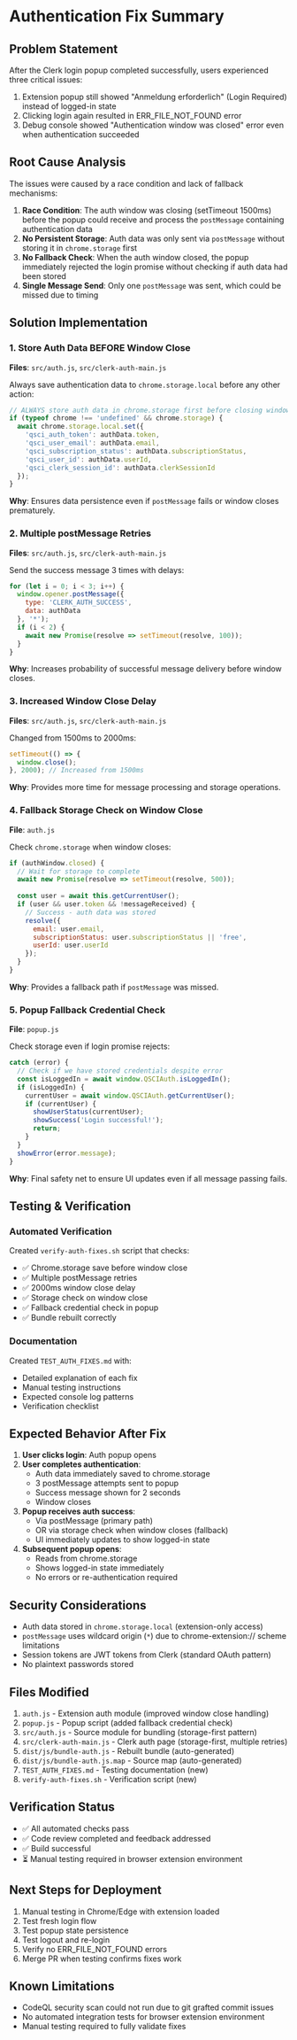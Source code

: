 # Authentication Fix Summary

## Problem Statement
After the Clerk login popup completed successfully, users experienced three critical issues:
1. Extension popup still showed "Anmeldung erforderlich" (Login Required) instead of logged-in state
2. Clicking login again resulted in ERR_FILE_NOT_FOUND error
3. Debug console showed "Authentication window was closed" error even when authentication succeeded

## Root Cause Analysis

The issues were caused by a race condition and lack of fallback mechanisms:

1. **Race Condition**: The auth window was closing (setTimeout 1500ms) before the popup could receive and process the `postMessage` containing authentication data
2. **No Persistent Storage**: Auth data was only sent via `postMessage` without storing it in `chrome.storage` first
3. **No Fallback Check**: When the auth window closed, the popup immediately rejected the login promise without checking if auth data had been stored
4. **Single Message Send**: Only one `postMessage` was sent, which could be missed due to timing

## Solution Implementation

### 1. Store Auth Data BEFORE Window Close
**Files**: `src/auth.js`, `src/clerk-auth-main.js`

Always save authentication data to `chrome.storage.local` before any other action:
```javascript
// ALWAYS store auth data in chrome.storage first before closing window
if (typeof chrome !== 'undefined' && chrome.storage) {
  await chrome.storage.local.set({
    'qsci_auth_token': authData.token,
    'qsci_user_email': authData.email,
    'qsci_subscription_status': authData.subscriptionStatus,
    'qsci_user_id': authData.userId,
    'qsci_clerk_session_id': authData.clerkSessionId
  });
}
```

**Why**: Ensures data persistence even if `postMessage` fails or window closes prematurely.

### 2. Multiple postMessage Retries
**Files**: `src/auth.js`, `src/clerk-auth-main.js`

Send the success message 3 times with delays:
```javascript
for (let i = 0; i < 3; i++) {
  window.opener.postMessage({
    type: 'CLERK_AUTH_SUCCESS',
    data: authData
  }, '*');
  if (i < 2) {
    await new Promise(resolve => setTimeout(resolve, 100));
  }
}
```

**Why**: Increases probability of successful message delivery before window closes.

### 3. Increased Window Close Delay
**Files**: `src/auth.js`, `src/clerk-auth-main.js`

Changed from 1500ms to 2000ms:
```javascript
setTimeout(() => {
  window.close();
}, 2000); // Increased from 1500ms
```

**Why**: Provides more time for message processing and storage operations.

### 4. Fallback Storage Check on Window Close
**File**: `auth.js`

Check `chrome.storage` when window closes:
```javascript
if (authWindow.closed) {
  // Wait for storage to complete
  await new Promise(resolve => setTimeout(resolve, 500));
  
  const user = await this.getCurrentUser();
  if (user && user.token && !messageReceived) {
    // Success - auth data was stored
    resolve({
      email: user.email,
      subscriptionStatus: user.subscriptionStatus || 'free',
      userId: user.userId
    });
  }
}
```

**Why**: Provides a fallback path if `postMessage` was missed.

### 5. Popup Fallback Credential Check
**File**: `popup.js`

Check storage even if login promise rejects:
```javascript
catch (error) {
  // Check if we have stored credentials despite error
  const isLoggedIn = await window.QSCIAuth.isLoggedIn();
  if (isLoggedIn) {
    currentUser = await window.QSCIAuth.getCurrentUser();
    if (currentUser) {
      showUserStatus(currentUser);
      showSuccess('Login successful!');
      return;
    }
  }
  showError(error.message);
}
```

**Why**: Final safety net to ensure UI updates even if all message passing fails.

## Testing & Verification

### Automated Verification
Created `verify-auth-fixes.sh` script that checks:
- ✅ Chrome.storage save before window close
- ✅ Multiple postMessage retries
- ✅ 2000ms window close delay
- ✅ Storage check on window close
- ✅ Fallback credential check in popup
- ✅ Bundle rebuilt correctly

### Documentation
Created `TEST_AUTH_FIXES.md` with:
- Detailed explanation of each fix
- Manual testing instructions
- Expected console log patterns
- Verification checklist

## Expected Behavior After Fix

1. **User clicks login**: Auth popup opens
2. **User completes authentication**: 
   - Auth data immediately saved to chrome.storage
   - 3 postMessage attempts sent to popup
   - Success message shown for 2 seconds
   - Window closes
3. **Popup receives auth success**:
   - Via postMessage (primary path)
   - OR via storage check when window closes (fallback)
   - UI immediately updates to show logged-in state
4. **Subsequent popup opens**: 
   - Reads from chrome.storage
   - Shows logged-in state immediately
   - No errors or re-authentication required

## Security Considerations

- Auth data stored in `chrome.storage.local` (extension-only access)
- `postMessage` uses wildcard origin (`*`) due to chrome-extension:// scheme limitations
- Session tokens are JWT tokens from Clerk (standard OAuth pattern)
- No plaintext passwords stored

## Files Modified

1. `auth.js` - Extension auth module (improved window close handling)
2. `popup.js` - Popup script (added fallback credential check)
3. `src/auth.js` - Source module for bundling (storage-first pattern)
4. `src/clerk-auth-main.js` - Clerk auth page (storage-first, multiple retries)
5. `dist/js/bundle-auth.js` - Rebuilt bundle (auto-generated)
6. `dist/js/bundle-auth.js.map` - Source map (auto-generated)
7. `TEST_AUTH_FIXES.md` - Testing documentation (new)
8. `verify-auth-fixes.sh` - Verification script (new)

## Verification Status

- ✅ All automated checks pass
- ✅ Code review completed and feedback addressed
- ✅ Build successful
- ⏳ Manual testing required in browser extension environment

## Next Steps for Deployment

1. Manual testing in Chrome/Edge with extension loaded
2. Test fresh login flow
3. Test popup state persistence
4. Test logout and re-login
5. Verify no ERR_FILE_NOT_FOUND errors
6. Merge PR when testing confirms fixes work

## Known Limitations

- CodeQL security scan could not run due to git grafted commit issues
- No automated integration tests for browser extension environment
- Manual testing required to fully validate fixes
